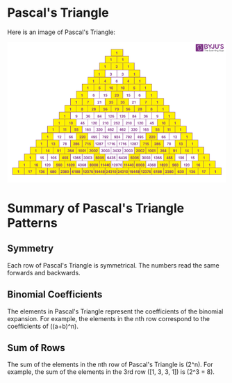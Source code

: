 # Pascal's Triangle

Here is an image of Pascal's Triangle:


![Pascal Image](https://github.com/KamoEllen/alx-interview/blob/main/Pascals-Triangle.png)


# Summary of Pascal's Triangle Patterns

## Symmetry
Each row of Pascal's Triangle is symmetrical. The numbers read the same forwards and backwards.

## Binomial Coefficients
The elements in Pascal's Triangle represent the coefficients of the binomial expansion. For example, the elements in the nth row correspond to the coefficients of \((a+b)^n\).

## Sum of Rows
The sum of the elements in the nth row of Pascal's Triangle is \(2^n\). For example, the sum of the elements in the 3rd row \([1, 3, 3, 1]\) is \(2^3 = 8\).
